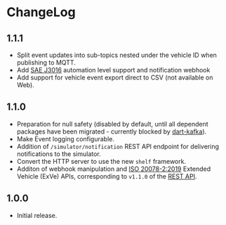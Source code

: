 # ChangeLog

## 1.1.1

- Split event updates into sub-topics nested under the vehicle ID when
  publishing to MQTT.
- Add [SAE J3016] automation level support and notification webhook
- Add support for vehicle event export direct to CSV (not available on
  Web).

[SAE J3016]: https://www.sae.org/standards/content/j3016_202104/

## 1.1.0

- Preparation for null safety (disabled by default, until all dependent
  packages have been migrated - currently blocked by [dart-kafka]).
- Make Event logging configurable.
- Addition of `/simulator/notification` REST API endpoint for delivering
  notifications to the simulator.
- Convert the HTTP server to use the new `shelf` framework.
- Additon of webhook manipulation and [ISO 20078-2:2019] Extended Vehicle
  (ExVe) APIs, corresponding to `v1.1.0` of the [REST API](rest-api.md).

[ISO 20078-2:2019]: https://www.iso.org/standard/67578.html
[dart-kafka]: https://github.com/dart-kafka/kafka

## 1.0.0

- Initial release.

